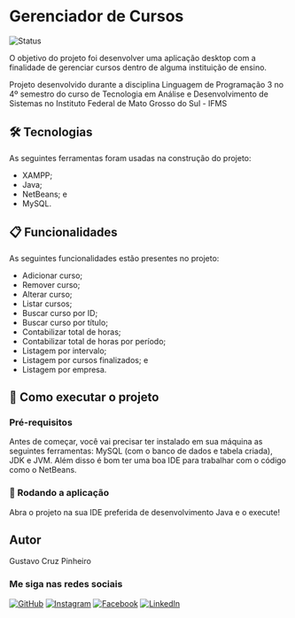 # Gerenciador de Cursos

![Status](http://img.shields.io/static/v1?label=Status&message=FINALIZADO&color=GREEN&style=for-the-badge)
<!-- ![Java](https://img.shields.io/badge/java-%23ED8B00.svg?style=for-the-badge&logo=openjdk&logoColor=white)
![MySQL](https://img.shields.io/badge/mysql-%2300f.svg?style=for-the-badge&logo=mysql&logoColor=white)
![NetBeans IDE](https://img.shields.io/badge/NetBeansIDE-1B6AC6.svg?style=for-the-badge&logo=apache-netbeans-ide&logoColor=white) -->

O objetivo do projeto foi desenvolver uma aplicação desktop com a finalidade de gerenciar cursos dentro de alguma instituição de ensino.

Projeto desenvolvido durante a disciplina Linguagem de Programação 3 no 4º semestro do curso de Tecnologia em Análise e Desenvolvimento de Sistemas no Instituto Federal de Mato Grosso do Sul - IFMS

## 🛠 Tecnologias

As seguintes ferramentas foram usadas na construção do projeto:

* XAMPP;
* Java;
* NetBeans; e
* MySQL.

## 📋 Funcionalidades

As seguintes funcionalidades estão presentes no projeto:

* Adicionar curso;
* Remover curso;
* Alterar curso;
* Listar cursos;
* Buscar curso por ID;
* Buscar curso por título;
* Contabilizar total de horas;
* Contabilizar total de horas por período;
* Listagem por intervalo;
* Listagem por cursos finalizados; e
* Listagem por empresa.

## 🚀 Como executar o projeto

### Pré-requisitos

Antes de começar, você vai precisar ter instalado em sua máquina as seguintes ferramentas: MySQL (com o banco de dados e tabela criada), JDK e JVM. Além disso é bom ter uma boa IDE para trabalhar com o código como o NetBeans.

### 🧭 Rodando a aplicação

Abra o projeto na sua IDE preferida de desenvolvimento Java e o execute!

## Autor

Gustavo Cruz Pinheiro

### Me siga nas redes sociais

<a href="https:/https://github.com/Gustavo-Cruz-Pinheiro">![GitHub](https://img.shields.io/badge/github-%23121011.svg?style=for-the-badge&logo=github&logoColor=white)</a>
<a href="https://www.instagram.com/gusttavo.cruz">![Instagram](https://img.shields.io/badge/Instagram-%23E4405F.svg?style=for-the-badge&logo=Instagram&logoColor=white)</a>
<a href="https://www.facebook.com/gustavocruzpinheiro">![Facebook](https://img.shields.io/badge/Facebook-%231877F2.svg?style=for-the-badge&logo=Facebook&logoColor=white)</a>
<a href="https://www.linkedin.com/in/gustavo-cruz-pinheiro-61b852217/">![LinkedIn](https://img.shields.io/badge/linkedin-%230077B5.svg?style=for-the-badge&logo=linkedin&logoColor=white)</a>

